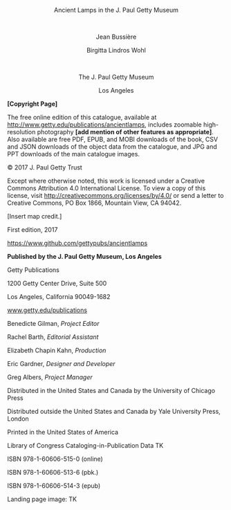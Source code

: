 <p style="text-align: center;"> Ancient Lamps in the J. Paul Getty Museum</p>

<br />

<p style="text-align: center;">Jean Bussière</p>

<p style="text-align: center;">Birgitta Lindros Wohl</p>

<br />

<p style="text-align: center;">The J. Paul Getty Museum</p>

<p style="text-align: center;">Los Angeles</p>

**\[Copyright Page\]**

The free online edition of this catalogue, available at
http://www.getty.edu/publications/ancientlamps, includes zoomable
high-resolution photography **\[add mention of other features as
appropriate\]**. Also available are free PDF, EPUB, and MOBI downloads of
the book, CSV and JSON downloads of the object data from the catalogue,
and JPG and PPT downloads of the main catalogue images.

© 2017 J. Paul Getty Trust

Except where otherwise noted, this work is licensed under a Creative
Commons Attribution 4.0 International License. To view a copy of this
license, visit http://creativecommons.org/licenses/by/4.0/ or send a
letter to Creative Commons, PO Box 1866, Mountain View, CA 94042.

\[Insert map credit.\]

First edition, 2017

https://www.github.com/gettypubs/ancientlamps

**Published by the J. Paul Getty Museum, Los Angeles**

Getty Publications

1200 Getty Center Drive, Suite 500

Los Angeles, California 90049-1682

www.getty.edu/publications

Benedicte Gilman, *Project Editor*

Rachel Barth, *Editorial Assistant*

Elizabeth Chapin Kahn, *Production*

Eric Gardner, *Designer and Developer*

Greg Albers, *Project Manager*

Distributed in the United States and Canada by the University of Chicago
Press

Distributed outside the United States and Canada by Yale University
Press, London

Printed in the United States of America

Library of Congress Cataloging-in-Publication Data TK

ISBN 978-1-60606-515-0 (online)

ISBN 978-1-60606-513-6 (pbk.)

ISBN 978-1-60606-514-3 (epub)

Landing page image: TK
